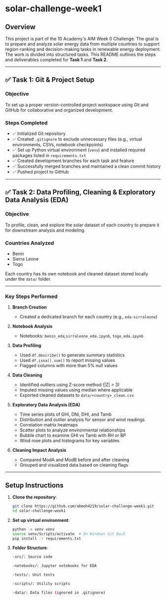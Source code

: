 # solar-challenge-week1
## Overview

This project is part of the 10 Academy's AIM Week 0 Challenge. The goal is to prepare and analyze solar energy data from multiple countries to support region-ranking and decision-making tasks in renewable energy deployment. The work is divided into structured tasks. This README outlines the steps and deliverables completed for **Task 1** and **Task 2**.

---


## ✅ Task 1: Git & Project Setup

### Objective
To set up a proper version-controlled project workspace using Git and GitHub for collaborative and organized development.

### Steps Completed

- ✅ Initialized Git repository
- ✅ Created `.gitignore` to exclude unnecessary files (e.g., virtual environments, CSVs, notebook checkpoints)
- ✅ Set up Python virtual environment (`venv`) and installed required packages listed in `requirements.txt`
- ✅ Created development branches for each task and feature
- ✅ Successfully merged branches and maintained a clean commit history
- ✅ Pushed project to GitHub

---

## ✅ Task 2: Data Profiling, Cleaning & Exploratory Data Analysis (EDA)

### Objective
To profile, clean, and explore the solar dataset of each country to prepare it for downstream analysis and modeling.

### Countries Analyzed
- Benin
- Sierra Leone
- Togo

Each country has its own notebook and cleaned dataset stored locally under the `data/` folder.

---

### Key Steps Performed

1. **Branch Creation**
   - Created a dedicated branch for each country (e.g., `eda-sirraleone`)

2. **Notebook Analysis**
   - Notebooks: `benin_eda`,`sirraleone_eda.ipynb`, `togo_eda.ipynb`

3. **Data Profiling**
   - Used `df.describe()` to generate summary statistics
   - Used `df.isna().sum()` to report missing values
   - Flagged columns with more than 5% null values

4. **Data Cleaning**
   - Identified outliers using Z-score method (|Z| > 3)
   - Imputed missing values using median where applicable
   - Exported cleaned datasets to `data/<country>_clean.csv`

5. **Exploratory Data Analysis (EDA)**
   - Time series plots of GHI, DNI, DHI, and Tamb
   - Distribution and outlier analysis for sensor and wind readings
   - Correlation matrix heatmaps
   - Scatter plots to analyze environmental relationships
   - Bubble chart to examine GHI vs Tamb with RH or BP
   - Wind rose plots and histograms for key variables

6. **Cleaning Impact Analysis**
   - Compared ModA and ModB before and after cleaning
   - Grouped and visualized data based on cleaning flags

---



## Setup Instructions
1. **Clone the repository**:
   ```bash
   git clone https://github.com/abmoh4219/solar-challenge-week1.git
   cd solar-challenge-week1
2. **Set up virtual environment**:
   ``` bash
   python -m venv venv
   source venv/Scripts/activate  # On Windows Git Bash
   pip install -r requirements.txt

3. **Folder Structure**:
    ```bash
    -src/: Source code

    -notebooks/: Jupyter notebooks for EDA

    -tests/: Unit tests

    -scripts/: Utility scripts

    -data/: Data files (ignored in .gitignore)


